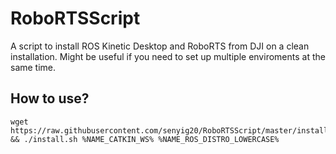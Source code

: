 # RoboRTSScript
A script to install ROS Kinetic Desktop and RoboRTS from DJI on a clean installation. Might be useful if you need to set up multiple enviroments at the same time. 

## How to use?
```
wget https://raw.githubusercontent.com/senyig20/RoboRTSScript/master/install.sh && ./install.sh %NAME_CATKIN_WS% %NAME_ROS_DISTRO_LOWERCASE%
```
